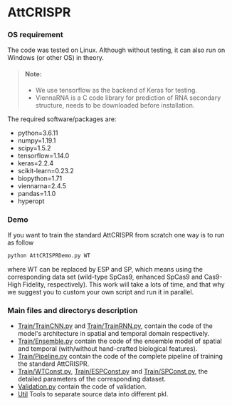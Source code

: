 # AttCRISPR
### OS requirement
The code was tested on Linux. 
Although without testing, it can also run on Windows (or other OS) in theory.
> #### Note:
> - We use tensorflow as the backend of Keras for testing.
> - ViennaRNA is a C code library for prediction of RNA secondary structure, 
needs to be downloaded before installation. 

The required software/packages are:
* python=3.6.11
* numpy=1.19.1
* scipy=1.5.2
* tensorflow=1.14.0
* keras=2.2.4
* scikit-learn=0.23.2
* biopython=1.71 
* viennarna=2.4.5
* pandas=1.1.0
* hyperopt

### Demo
If you want to train the standard AttCRISPR from scratch one way is to run as follow
```bash
python AttCRISPRDemo.py WT
```
where WT can be replaced by ESP and SP, which means using the corresponding data set (wild-type SpCas9, enhanced SpCas9 and Cas9-High Fidelity, respectively). 
This work will take a lots of time, and that why we suggest you to custom your own script and run it in parallel. 

### Main files and directorys description
* [Train/TrainCNN.py](https://github.com/South-Walker/AttCRISPR/blob/master/Train/TrainCNN.py) and 
[Train/TrainRNN.py](https://github.com/South-Walker/AttCRISPR/blob/master/Train/TrainRNN.py), 
contain the code of the model's architecture in spatial and temporal domain respectively.
* [Train/Ensemble.py](https://github.com/South-Walker/AttCRISPR/blob/master/Train/Ensemble.py) 
contain the code of the ensemble model of spatial and temporal (with/without hand-crafted biological features).
* [Train/Pipeline.py](https://github.com/South-Walker/AttCRISPR/blob/master/Train/Pipeline.py) 
contain the code of the complete pipeline of training the standard AttCRISPR.  
* [Train/WTConst.py](https://github.com/South-Walker/AttCRISPR/blob/master/Train/WTConst.py), 
[Train/ESPConst.py](https://github.com/South-Walker/AttCRISPR/blob/master/Train/ESPConst.py) and 
[Train/SPConst.py](https://github.com/South-Walker/AttCRISPR/blob/master/Train/SPConst.py), 
the detailed parameters of the corresponding dataset.
* [Validation.py](https://github.com/South-Walker/AttCRISPR/blob/master/Train/Validation.py) contain the code of validation.
* [Util](https://github.com/South-Walker/AttCRISPR/tree/master/Util) Tools to separate source data into different pkl.